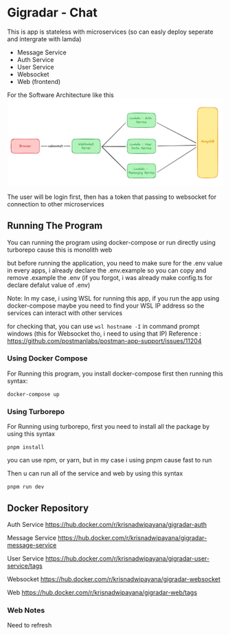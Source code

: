# Gigradar - Chat

This is app is stateless with microservices (so can easly deploy seperate and intergrate with lamda)

- Message Service
- Auth Service
- User Service
- Websocket
- Web (frontend)

For the Software Architecture like this
![alt text](software-architecture.jpg)

The user will be login first, then has a token that passing to websocket for connection to other microservices

## Running The Program

You can running the program using docker-compose or run directly using turborepo cause this is monolith web

but before running the application, you need to make sure for the .env value in every apps, i already declare the .env.example so you can copy and remove .example the .env (if you forgot, i was already make config.ts for declare defalut value of .env)

Note: In my case, i using WSL for running this app, if you run the app using docker-compose maybe you need to find your WSL IP address so the services can interact with other services

for checking that, you can use `wsl hostname -I` in command prompt windows (this for Websocket tho, i need to using that IP)
Reference : https://github.com/postmanlabs/postman-app-support/issues/11204

### Using Docker Compose

For Running this program, you install docker-compose first then running this syntax:

```
docker-compose up
```

### Using Turborepo

For Running using turborepo, first you need to install all the package by using this syntax

```
pnpm install
```

you can use npm, or yarn, but in my case i using pnpm cause fast to run

Then u can run all of the service and web by using this syntax

```
pnpm run dev
```

## Docker Repository

Auth Service
https://hub.docker.com/r/krisnadwipayana/gigradar-auth

Message Service
https://hub.docker.com/r/krisnadwipayana/gigradar-message-service

User Service
https://hub.docker.com/r/krisnadwipayana/gigradar-user-service/tags

Websocket
https://hub.docker.com/r/krisnadwipayana/gigradar-websocket

Web
https://hub.docker.com/r/krisnadwipayana/gigradar-web/tags

### Web Notes

Need to refresh
